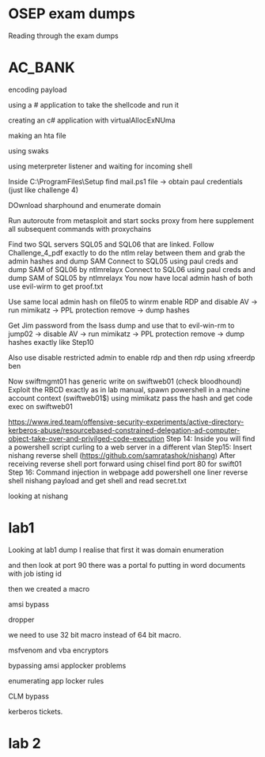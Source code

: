 # OSEP exam dumps

Reading through the exam dumps

# AC_BANK

encoding payload

using a # application to take the shellcode and run it

creating an c# application with virtualAllocExNUma

making an hta file

using swaks

using meterpreter listener and waiting for incoming shell

Inside C:\ProgramFiles\Setup find mail.ps1 file → obtain paul credentials (just like challenge 4)

DOwnload sharphound and enumerate domain

Run autoroute from metasploit and start socks proxy from here supplement all subsequent
commands with proxychains 

Find two SQL servers SQL05 and SQL06 that are linked. Follow Challenge_4_pdf exactly to do
the ntlm relay between them and grab the admin hashes and dump SAM
Connect to SQL05 using paul creds and dump SAM of SQL06 by ntlmrelayx
Connect to SQL06 using paul creds and dump SAM of SQL05 by ntlmrelayx
You now have local admin hash of both use evil-wirm to get proof.txt

Use same local admin hash on file05 to winrm enable RDP and disable AV → run mimikatz →
PPL protection remove → dump hashes

Get Jim password from the lsass dump and use that to evil-win-rm to jump02 → disable AV →
run mimikatz → PPL protection remove → dump hashes exactly like Step10

Also use disable restricted admin to enable rdp and then rdp using xfreerdp ben

Now swiftmgmt01 has generic write on swiftweb01 (check bloodhound)
Exploit the RBCD exactly as in lab manual, spawn powershell in a machine account context
(swiftweb01$) using mimikatz pass the hash and get code exec on swiftweb01

https://www.ired.team/offensive-security-experiments/active-directory-kerberos-abuse/resourcebased-constrained-delegation-ad-computer-object-take-over-and-privilged-code-execution
Step 14:
Inside you will find a powershell script curling to a web server in a different vlan
Step15:
Insert nishang reverse shell (https://github.com/samratashok/nishang)
After receiving reverse shell port forward using chisel find port 80 for swift01
Step 16:
Command injection in webpage add powershell one liner reverse shell nishang payload and get
shell and read secret.txt


looking at nishang


# lab1

Looking at lab1 dump I realise that first it was domain enumeration

and then look at port 90 there was a portal fo putting in word documents with job isting id

then we created a macro

amsi bypass

dropper 

we need to use 32 bit macro instead of 64 bit macro.

msfvenom and vba encryptors

bypassing amsi applocker problems

enumerating app locker rules

CLM bypass

kerberos tickets.

# lab 2


